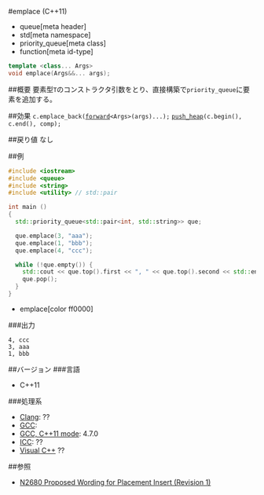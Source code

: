 #emplace (C++11)
* queue[meta header]
* std[meta namespace]
* priority_queue[meta class]
* function[meta id-type]

```cpp
template <class... Args>
void emplace(Args&&... args);
```

##概要
要素型`T`のコンストラクタ引数をとり、直接構築で`priority_queue`に要素を追加する。


##効果
`c.emplace_back(`[`forward`](/reference/utility/forward.md)`<Args>(args)...);` 
[`push_heap`](/reference/algorithm/push_heap.md)`(c.begin(), c.end(), comp);`


##戻り値
なし


##例
```cpp
#include <iostream>
#include <queue>
#include <string>
#include <utility> // std::pair

int main ()
{
  std::priority_queue<std::pair<int, std::string>> que;

  que.emplace(3, "aaa");
  que.emplace(1, "bbb");
  que.emplace(4, "ccc");

  while (!que.empty()) {
    std::cout << que.top().first << ", " << que.top().second << std::endl;
    que.pop();
  }
}
```
* emplace[color ff0000]

###出力
```
4, ccc
3, aaa
1, bbb
```

##バージョン
###言語
- C++11

###処理系
- [Clang](/implementation.md#clang): ??
- [GCC](/implementation.md#gcc): 
- [GCC, C++11 mode](/implementation.md#gcc): 4.7.0
- [ICC](/implementation.md#icc): ??
- [Visual C++](/implementation.md#visual_cpp) ??

##参照
- [N2680 Proposed Wording for Placement Insert (Revision 1)](http://www.open-std.org/jtc1/sc22/wg21/docs/papers/2008/n2680.pdf)


